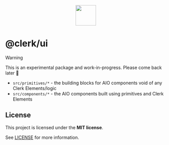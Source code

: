 <p align="center">
  <a href="https://clerk.com?utm_source=github&utm_medium=clerk_ui" target="_blank" rel="noopener noreferrer">
    <picture>
      <source media="(prefers-color-scheme: dark)" srcset="https://images.clerk.com/static/logo-dark-mode-400x400.png">
      <img src="https://images.clerk.com/static/logo-light-mode-400x400.png" height="64">
    </picture>
  </a>
  <br />
</p>

# @clerk/ui

> [!WARNING]
> This is an experimental package and work-in-progress. Please come back later 👋

- `src/primitives/*` - the building blocks for AIO components void of any Clerk Elements/logic
- `src/components/*` - the AIO components built using primitives and Clerk Elements

## License

This project is licensed under the **MIT license**.

See [LICENSE](https://github.com/clerk/javascript/blob/main/packages/ui/LICENSE) for more information.
